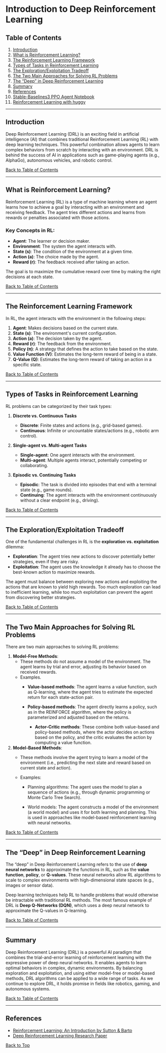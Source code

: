 # Introduction to Deep Reinforcement Learning

## Table of Contents

1. [Introduction](#introduction)
2. [What is Reinforcement Learning?](#what-is-reinforcement-learning)
3. [The Reinforcement Learning Framework](#the-reinforcement-learning-framework)
4. [Types of Tasks in Reinforcement Learning](#types-of-tasks-in-reinforcement-learning)
5. [The Exploration/Exploitation Tradeoff](#the-explorationexploitation-tradeoff)
6. [The Two Main Approaches for Solving RL Problems](#the-two-main-approaches-for-solving-rl-problems)
7. [The “Deep” in Deep Reinforcement Learning](#the-deep-in-deep-reinforcement-learning)
8. [Summary](#summary)
9. [References](#references)
10. [Stable-Baselines3 PPO Agent Notebook](https://github.com/Adity-star/Reinforcement-Learning/tree/main/Intro%20to%20RL/PPO%20agent%20on%20Lunar%20Lander%20Environment)
11. [Reinforcement Learning with huggy](https://github.com/Adity-star/Reinforcement-Learning/tree/main/Intro%20to%20RL/Reinforcement%20Learning%20with%20Huggy)

---

## Introduction

Deep Reinforcement Learning (DRL) is an exciting field in artificial intelligence (AI) that combines traditional Reinforcement Learning (RL) with deep learning techniques. This powerful combination allows agents to learn complex behaviors from scratch by interacting with an environment. DRL is behind the success of AI in applications such as game-playing agents (e.g., AlphaGo), autonomous vehicles, and robotic control.

[Back to Table of Contents](#table-of-contents)

---

## What is Reinforcement Learning?

Reinforcement Learning (RL) is a type of machine learning where an agent learns how to achieve a goal by interacting with an environment and receiving feedback. The agent tries different actions and learns from rewards or penalties associated with those actions.

### Key Concepts in RL:
- **Agent**: The learner or decision maker.
- **Environment**: The system the agent interacts with.
- **State (s)**: The condition of the environment at a given time.
- **Action (a)**: The choice made by the agent.
- **Reward (r)**: The feedback received after taking an action.

The goal is to maximize the cumulative reward over time by making the right decisions at each state.

[Back to Table of Contents](#table-of-contents)

---

## The Reinforcement Learning Framework

In RL, the agent interacts with the environment in the following steps:

1. **Agent**: Makes decisions based on the current state.
2. **State (s)**: The environment's current configuration.
3. **Action (a)**: The decision taken by the agent.
4. **Reward (r)**: The feedback from the environment.
5. **Policy (π)**: A strategy that defines the action to take based on the state.
6. **Value Function (V)**: Estimates the long-term reward of being in a state.
7. **Q-Value (Q)**: Estimates the long-term reward of taking an action in a specific state.

[Back to Table of Contents](#table-of-contents)

---

## Types of Tasks in Reinforcement Learning

RL problems can be categorized by their task types:

1. **Discrete vs. Continuous Tasks**
   - **Discrete**: Finite states and actions (e.g., grid-based games).
   - **Continuous**: Infinite or uncountable states/actions (e.g., robotic arm control).

2. **Single-agent vs. Multi-agent Tasks**
   - **Single-agent**: One agent interacts with the environment.
   - **Multi-agent**: Multiple agents interact, potentially competing or collaborating.

3. **Episodic vs. Continuing Tasks**
   - **Episodic**: The task is divided into episodes that end with a terminal state (e.g., game rounds).
   - **Continuing**: The agent interacts with the environment continuously without a clear endpoint (e.g., driving).

[Back to Table of Contents](#table-of-contents)

---

## The Exploration/Exploitation Tradeoff

One of the fundamental challenges in RL is the **exploration vs. exploitation** dilemma:

- **Exploration**: The agent tries new actions to discover potentially better strategies, even if they are risky.
- **Exploitation**: The agent uses the knowledge it already has to choose the best-known action to maximize rewards.

The agent must balance between exploring new actions and exploiting the actions that are known to yield high rewards. Too much exploration can lead to inefficient learning, while too much exploitation can prevent the agent from discovering better strategies.

[Back to Table of Contents](#table-of-contents)

---

## The Two Main Approaches for Solving RL Problems

There are two main approaches to solving RL problems:

1. **Model-Free Methods**:
   - These methods do not assume a model of the environment. The agent learns by trial and error, adjusting its behavior based on received rewards.
   - Examples.
      - **Value-based methods**: The agent learns a value function, such as Q-learning, where the agent tries to estimate the expected return for each state-action pair.

      - **Policy-based methods**: The agent directly learns a policy, such as in the REINFORCE algorithm, where the policy is parameterized and adjusted based on the returns.

        - **Actor-Critic methods**: These combine both value-based and policy-based methods, where the actor decides on actions based on the policy, and the critic evaluates the action by computing a value function.
2. **Model-Based Methods**:
   - These methods involve the agent trying to learn a model of the environment (i.e., predicting the next state and reward based on current state and action).
   - Examples:

     - Planning algorithms: The agent uses the model to plan a sequence of actions (e.g., through dynamic programming or Monte Carlo Tree Search).

     -  World models: The agent constructs a model of the environment (a world model) and uses it for both learning and planning. This is used in approaches like model-based reinforcement learning with neural networks.

[Back to Table of Contents](#table-of-contents)

---

## The “Deep” in Deep Reinforcement Learning

The “deep” in Deep Reinforcement Learning refers to the use of **deep neural networks** to approximate the functions in RL, such as the **value function**, **policy**, or **Q-values**. These neural networks allow RL algorithms to scale to complex environments with high-dimensional state spaces (e.g., images or sensor data). 

Deep learning techniques help RL to handle problems that would otherwise be intractable with traditional RL methods. The most famous example of DRL is **Deep Q-Networks (DQN)**, which uses a deep neural network to approximate the Q-values in Q-learning.

[Back to Table of Contents](#table-of-contents)

---

## Summary

Deep Reinforcement Learning (DRL) is a powerful AI paradigm that combines the trial-and-error learning of reinforcement learning with the expressive power of deep neural networks. It enables agents to learn optimal behaviors in complex, dynamic environments. By balancing exploration and exploitation, and using either model-free or model-based methods, DRL algorithms can be applied to a wide range of tasks. As we continue to explore DRL, it holds promise in fields like robotics, gaming, and autonomous systems.

[Back to Table of Contents](#table-of-contents)

---

## References

- [Reinforcement Learning: An Introduction by Sutton & Barto](http://incompleteideas.net/book/RLbook2020.pdf)
- [Deep Reinforcement Learning Research Paper](https://arxiv.org/abs/1312.5602)

[Back to Top](#introduction-to-deep-reinforcement-learning)
